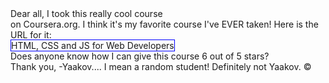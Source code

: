 <!DOCTYPE htmL5>
<html lang="en" dir="ltr">
  <head>
    <meta charset="utf-8">
    <title>Coursera</title>
    <style media="screen">
       a:link,a:visited{
        text-decoration: none;
        border: 1px solid blue;
        text-align: center;
        width: 200px;
      }
      a:hover ,a:active{
        background-color : red;
        color :purple;
      }
    </style>
  </head>
  <body>
    <div>Dear all,
<span>I took this really cool course
</span></div>
<span>on Coursera.org. I think it's
my favorite course I've EVER taken!
Here is the URL for it:
</span>
<div><a href="...">HTML, CSS and JS for Web Developers</a></div>
<div>
Does anyone know how I can give this course 6
out of 5 stars?
</div>
<div>
Thank you,
-Yaakov....  I mean a random student! Definitely not Yaakov. &copy;
</div>

  </body>
</html>

